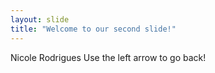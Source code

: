 ```yaml
---
layout: slide
title: "Welcome to our second slide!"
---
```

Nicole Rodrigues
Use the left arrow to go back!
